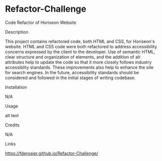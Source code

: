 # Refactor-Challenge
Code Refactor of Horiseon Website

Description

This project contains refactored code, both HTML and CSS, for Horiseon's website. HTML and CSS code were both refactored to address accessibility concerns expressed by the client to the developer. Use of semantic HTML, clear structure and organization of elements, and the addition of alt attributes help to update the code so that it more closely follows industry accessiblity standards. These improvements also help to enhance the site for search engines. In the future, accessibility standards should be considered and followed in the initial stages of writing codebase.

Installation


N/A

Usage

alt text

Credits

N/A

Links

https://fderosier.github.io/Refactor-Challenge/